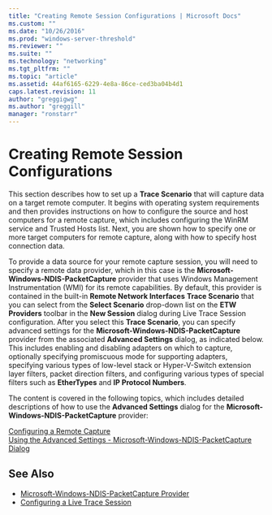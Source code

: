 ```yaml
---
title: "Creating Remote Session Configurations | Microsoft Docs"
ms.custom: ""
ms.date: "10/26/2016"
ms.prod: "windows-server-threshold"
ms.reviewer: ""
ms.suite: ""
ms.technology: "networking"
ms.tgt_pltfrm: ""
ms.topic: "article"
ms.assetid: 44af6165-6229-4e8a-86ce-ced3ba04b4d1
caps.latest.revision: 11
author: "greggigwg"
ms.author: "greggill"
manager: "ronstarr"
---
```


# Creating Remote Session Configurations

This section describes how to set up a **Trace Scenario** that will capture data on a target remote computer. It begins with operating system requirements and then provides instructions on how to configure the source and host computers for a remote capture, which includes configuring the WinRM service and Trusted Hosts list.   Next, you are shown how to specify one or more target computers for remote capture, along with how to specify host connection data.  
  
 To provide a data source for your remote capture session, you will need to specify a remote data provider, which in this case is the **Microsoft-Windows-NDIS-PacketCapture** provider that uses Windows Management Instrumentation (WMI) for its remote capabilities. By default, this provider is contained in the built-in **Remote Network Interfaces** **Trace Scenario** that you can select from the **Select Scenario** drop-down list on the **ETW Providers** toolbar in the **New Session** dialog during Live Trace Session configuration. After you select this **Trace Scenario**, you can specify advanced settings for the **Microsoft-Windows-NDIS-PacketCapture** provider from the associated **Advanced Settings** dialog, as indicated below. This includes enabling and disabling adapters on which to capture, optionally specifying promiscuous mode for supporting adapters, specifying various types of low-level stack or Hyper-V-Switch extension layer filters, packet direction filters, and configuring various types of special filters such as **EtherTypes** and **IP Protocol Numbers**.  
  
 The content is covered in the following topics, which includes detailed descriptions of how to use the **Advanced Settings** dialog for the **Microsoft-Windows-NDIS-PacketCapture** provider:  
  
 [Configuring a Remote Capture](configuring-a-remote-capture.md)   
 [Using the Advanced Settings - Microsoft-Windows-NDIS-PacketCapture Dialog](using-the-advanced-settings-microsoft-windows-ndis-packetcapture-dialog.md)  
  
## See Also  

- [Microsoft-Windows-NDIS-PacketCapture Provider](microsoft-windows-ndis-packetcapture-provider.md)   
- [Configuring a Live Trace Session](configuring-a-live-trace-session.md)